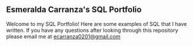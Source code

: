 ## Esmeralda Carranza's SQL Portfolio
Welcome to my SQL Portfolio! Here are some examples of SQL that I have written. If you have any questions after looking through this repository please email me at ecarranza0201@gmail.com
